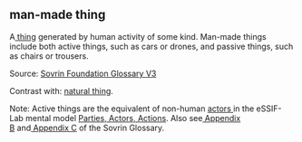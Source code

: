 ## man-made thing

<p class="c8"><span>A</span><span class="c2"><a class="c3" href="#h.yyvwb9txkdzw">&nbsp;thing</a></span><span class="c0">&nbsp;generated by human activity of some kind. Man-made things include both active things, such as cars or drones, and passive things, such as chairs or trousers.</span></p><p class="c8"><span>Source: </span><span class="c2"><a class="c3" href="https://www.google.com/url?q=https://docs.google.com/document/d/1gfIz5TT0cNp2kxGMLFXr19x1uoZsruUe_0glHst2fZ8/edit&amp;sa=D&amp;source=editors&amp;ust=1706779842746935&amp;usg=AOvVaw0kMp1wFrfMGFuqrtduNS2J">Sovrin Foundation Glossary V3</a></span></p><p class="c8"><span>Contrast with: </span><span class="c2"><a class="c3" href="#h.njbtirxy3jvo">natural thing</a></span><span>.</span></p><p class="c8"><span>Note: Active things are the equivalent of non-human </span><span class="c2"><a class="c3" href="#h.gzdfngxkp0ip">actors </a></span><span>in the eSSIF-Lab mental model </span><span class="c2"><a class="c3" href="https://www.google.com/url?q=https://essif-lab.pages.grnet.gr/framework/docs/terms/pattern-party-actor-action&amp;sa=D&amp;source=editors&amp;ust=1706779842747658&amp;usg=AOvVaw2_xCxO2Z-ytbTnrAz50HbY">Parties, Actors, Actions</a></span><span>. Also see</span><span class="c2"><a class="c3" href="https://www.google.com/url?q=https://docs.google.com/document/d/1gfIz5TT0cNp2kxGMLFXr19x1uoZsruUe_0glHst2fZ8/edit%23heading%3Dh.mq7pzglc1j96&amp;sa=D&amp;source=editors&amp;ust=1706779842748016&amp;usg=AOvVaw1qjHKI4yZhy9NjTlEETzN9">&nbsp;Appendix B</a></span><span>&nbsp;and</span><span class="c2"><a class="c3" href="https://www.google.com/url?q=https://docs.google.com/document/d/1gfIz5TT0cNp2kxGMLFXr19x1uoZsruUe_0glHst2fZ8/edit%23heading%3Dh.uiq9py7xnmxd&amp;sa=D&amp;source=editors&amp;ust=1706779842748336&amp;usg=AOvVaw2FmmRAIuHUUC1BpPPuWLDh">&nbsp;Appendix C</a></span><span class="c0">&nbsp;of the Sovrin Glossary.</span></p>

